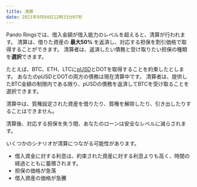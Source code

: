 ```yaml
---
title: 清算
date: 2021年9月04日12時33分07秒
---
```


Pando Ringsでは、借入金額が借入能力のレベルを超えると、清算が行われます。 清算は、借りた資産の **最大50%** を返済し、対応する担保を割引価格で取得することができます。 清算者は、返済したい債務と受け取りたい担保の種類を**選択**できます。

たとえば、BTC、ETH、LTCに[pUSD](./glossary)とDOTを取得することを約束したとします。 あなたのpUSDとDOTの両方の債務は現在清算中です。 清算者は、提供したBTC金額の制限内である限り、pUSDの債務を返済してBTCを受け取ることを選択できます。

清算中は、質権設定された資産を借りたり、質権を解除したり、引き出したりすることはできません。

清算後、対応する担保を失う間、あなたのローンは安全なレベルに減らされます。

いくつかのシナリオが清算につながる可能性があります。
- 借入資金に対する利息は、約束された資産に対する利息よりも高く、時間の経過とともに蓄積されます。
- 担保の価格が急落
- 借入資産の価格が急騰
 